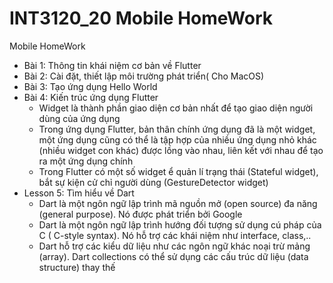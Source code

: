 # INT3120_20 Mobile HomeWork

Mobile HomeWork

- Bài  1: Thông tin khái niệm cơ bản về Flutter
- Bài 2: Cài đặt, thiết lập môi trường phát triển( Cho MacOS)
- Bài 3: Tạo ứng dụng Hello World
- Bài 4: Kiến trúc ứng dụng Flutter
  - Widget là thành phần giao diện cơ bản nhất để tạo giao diện người dùng của ứng dụng
  - Trong ứng dụng Flutter, bản thân chính ứng dụng đã là một widget, một ứng dụng cũng có thể là tập hợp của nhiều ứng dụng nhỏ khác (nhiều widget con khác) được lồng vào nhau, liên kết với nhau để tạo ra một ứng dụng chính
  - Trong Flutter có một số widget ể quản lí trạng thái  (Stateful widget), bắt sự kiện cử chỉ người dùng (GestureDetector widget)
- Lesson 5: Tìm hiểu về Dart
  - Dart là một ngôn ngữ lập trình mã nguồn mở (open source) đa năng (general purpose). Nó được phát triển bởi Google
  - Dart là một ngôn ngữ lập trình hướng đối tượng sử dụng cú pháp của C ( C-style syntax). Nó hỗ trợ các khái niệm như interface, class,..
  - Dart hỗ trợ các kiểu dữ liệu như các ngôn ngữ khác  noại trừ mảng (array). Dart collections có thể sử dụng các cấu trúc dữ liệu (data structure) thay thế


